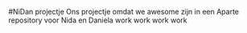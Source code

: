 #NiDan projectje 
Ons projectje omdat we awesome zijn in een 
Aparte repository voor Nida en Daniela
work work work work 
